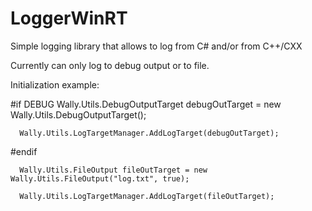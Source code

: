 # LoggerWinRT

Simple logging library that allows to log from C# and/or from C++/CXX


Currently can only log to debug output or to file.


Initialization example:

#if DEBUG
      Wally.Utils.DebugOutputTarget debugOutTarget = new Wally.Utils.DebugOutputTarget();

      Wally.Utils.LogTargetManager.AddLogTarget(debugOutTarget);
#endif


      Wally.Utils.FileOutput fileOutTarget = new Wally.Utils.FileOutput("log.txt", true);

      Wally.Utils.LogTargetManager.AddLogTarget(fileOutTarget);
